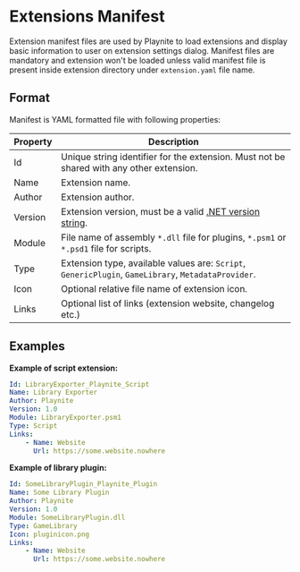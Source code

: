 Extensions Manifest
=====================

Extension manifest files are used by Playnite to load extensions and display basic information to user on extension settings dialog. Manifest files are mandatory and extension won't be loaded unless valid manifest file is present inside extension directory under `extension.yaml` file name.

Format
---------------------

Manifest is YAML formatted file with following properties:

| Property | Description |
| -- | -- |
| Id | Unique string identifier for the extension. Must not be shared with any other extension. |
| Name | Extension name. |
| Author | Extension author. |
| Version | Extension version, must be a valid [.NET version string](https://docs.microsoft.com/en-us/dotnet/api/system.version). |
| Module | File name of assembly `*.dll` file for plugins, `*.psm1` or `*.psd1` file for scripts. |
| Type | Extension type, available values are: `Script`, `GenericPlugin`, `GameLibrary`, `MetadataProvider`. |
| Icon | Optional relative file name of extension icon. |
| Links | Optional list of links (extension website, changelog etc.) |

Examples
---------------------

**Example of script extension:**

```yaml
Id: LibraryExporter_Playnite_Script
Name: Library Exporter
Author: Playnite
Version: 1.0
Module: LibraryExporter.psm1
Type: Script
Links:
    - Name: Website
      Url: https://some.website.nowhere
```

**Example of library plugin:**

```yaml
Id: SomeLibraryPlugin_Playnite_Plugin
Name: Some Library Plugin
Author: Playnite
Version: 1.0
Module: SomeLibraryPlugin.dll
Type: GameLibrary
Icon: pluginicon.png
Links:
    - Name: Website
      Url: https://some.website.nowhere
```